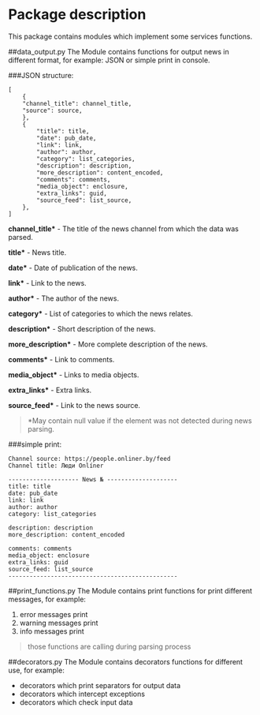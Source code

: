 Package description
===
This package contains modules which implement some services functions.

##data_output.py
The Module contains functions for output news in different format, for example: 
JSON or simple print in console.

###JSON structure:

    [
        {
        "channel_title": channel_title,
        "source": source,
        },
        {
            "title": title,
            "date": pub_date,
            "link": link,
            "author": author,
            "category": list_categories,
            "description": description,
            "more_description": content_encoded,
            "comments": comments,
            "media_object": enclosure,
            "extra_links": guid,
            "source_feed": list_source,
        },
    ]

<b>channel_title*</b> - The title of the news channel from which the data was parsed.

<b>title*</b> - News title.

<b>date*</b> - Date of publication of the news.

<b>link*</b> - Link to the news.

<b>author*</b> - The author of the news.

<b>category*</b> - List of categories to which the news relates.

<b>description*</b> - Short description of the news.

<b>more_description*</b> - More complete description of the news.

<b>comments*</b> - Link to comments.

<b>media_object*</b> - Links to media objects.

<b>extra_links*</b> - Extra links.

<b>source_feed*</b> - Link to the news source.

>*May contain null value if the element was not detected during news parsing.

###simple print:

    Channel source: https://people.onliner.by/feed
    Channel title: Люди Onlíner

    -------------------- News № --------------------
    title: title
    date: pub_date
    link: link
    author: author
    category: list_categories

    description: description
    more_description: content_encoded

    comments: comments
    media_object: enclosure
    extra_links: guid
    source_feed: list_source
    ------------------------------------------------

##print_functions.py
The Module contains print functions for print different messages, for example:
1. error messages print
2. warning messages print
3. info messages print

>those functions are calling during parsing process 

##decorators.py
The Module contains decorators functions for different use, for example:
+ decorators which print separators for output data
+ decorators which intercept exceptions
+ decorators which check input data
